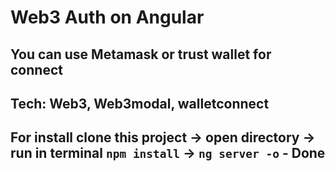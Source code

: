 # Web3 Auth on Angular

## You can use Metamask or trust wallet for connect

## Tech: Web3, Web3modal, walletconnect

## For install clone this project -> open directory -> run in terminal `npm install` -> `ng server -o` - Done
